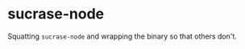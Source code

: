 sucrase-node
===============

Squatting `sucrase-node` and wrapping the binary so that others don't.
